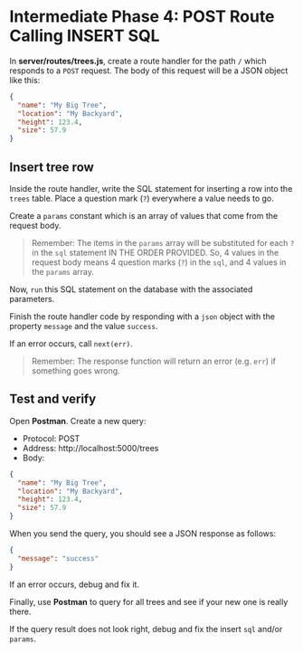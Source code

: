 # Intermediate Phase 4: POST Route Calling INSERT SQL

In __server/routes/trees.js__, create a route handler for the path `/` which
responds to a `POST` request. The body of this request will be a JSON object 
like this:

```json
{
  "name": "My Big Tree",
  "location": "My Backyard",
  "height": 123.4,
  "size": 57.9
}
```

## Insert tree row

Inside the route handler, write the SQL statement for inserting a row into the
`trees` table. Place a question mark (`?`) everywhere a value needs to go.

Create a `params` constant which is an array of values that come from the
request body.

> Remember: The items in the `params` array will be substituted for each `?` in
> the `sql` statement IN THE ORDER PROVIDED. So, 4 values in the request body
> means 4 question marks (`?`) in the `sql`, and 4 values in the `params` array.

Now, `run` this SQL statement on the database with the associated parameters.

Finish the route handler code by responding with a `json` object with the
property `message` and the value `success`.

If an error occurs, call `next(err)`.

> Remember: The response function will return an error (e.g. `err`) if something
> goes wrong.

## Test and verify

Open **Postman**. Create a new query:

* Protocol: POST
* Address: http://localhost:5000/trees
* Body:

```json
{
  "name": "My Big Tree",
  "location": "My Backyard",
  "height": 123.4,
  "size": 57.9
}
```

When you send the query, you should see a JSON response as follows:

```json
{
  "message": "success"
}
```

If an error occurs, debug and fix it.

Finally, use **Postman** to query for all trees and see if your new one is
really there.

If the query result does not look right, debug and fix the insert `sql` and/or
`params`.
